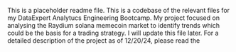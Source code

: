 This is a placeholder readme file.  This is a codebase of the relevant files for my DataExpert Analytucs Engineering Bootcamp.  My project focused on analysing the Raydium solana memecoin market to identify trends which could be the basis for a trading strategy.  I will update this file later.  For a detailed description of the project as of 12/20/24, please read the 
